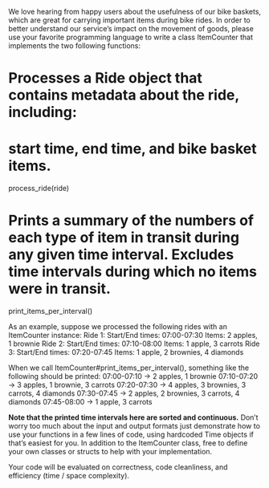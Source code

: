 We love hearing from happy users about the usefulness of our bike baskets, which are great for carrying important items during bike rides. In order to better understand our service’s impact on the movement of goods, please use your favorite programming language to write a class ItemCounter that implements the two following functions:

# Processes a Ride object that contains metadata about the ride, including:
# start time, end time, and bike basket items.
process_ride(ride)

# Prints a summary of the numbers of each type of item in transit during any given time interval. **Excludes time intervals during which no items were in transit.**
print_items_per_interval()


As an example, suppose we processed the following rides with an ItemCounter instance:
Ride 1:
Start/End times: 07:00­-07:30
Items: 2 apples, 1 brownie
Ride 2:
Start/End times: 07:10­-08:00
Items: 1 apple, 3 carrots
Ride 3:
Start/End times: 07:20­-07:45
Items: 1 apple, 2 brownies, 4 diamonds


When we call ItemCounter#print_items_per_interval(), something like the following
should be printed:
07:00­-07:10 -­> 2 apples, 1 brownie
07:10-­07:20 ­-> 3 apples, 1 brownie, 3 carrots
07:20-­07:30 ­-> 4 apples, 3 brownies, 3 carrots, 4 diamonds
07:30-­07:45 ­-> 2 apples, 2 brownies, 3 carrots, 4 diamonds
07:45­-08:00 ­-> 1 apple, 3 carrots


**Note that the printed time intervals here are sorted and continuous.** Don’t worry too much about
the input and output formats­ just demonstrate how to use your functions in a few lines of code,
using hard­coded Time objects if that’s easiest for you. In addition to the ItemCounter class,
free to define your own classes or structs to help with your implementation.

Your code will be evaluated on correctness, code cleanliness, and efficiency (time / space
complexity).
